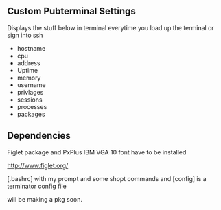 ## Custom Pubterminal Settings

Displays the stuff below in terminal everytime you load up the terminal or sign into ssh
* hostname
* cpu
* address
* Uptime
* memory
* username
* privlages
* sessions
* processes
* packages

## Dependencies
Figlet package and PxPlus IBM VGA 10 font have to be installed

http://www.figlet.org/


[.bashrc] with my prompt and some shopt commands
and [config] is a terminator config file 

will be making a pkg soon.
